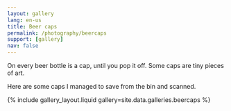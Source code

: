 ```yaml
---
layout: gallery
lang: en-us
title: Beer caps
permalink: /photography/beercaps
support: [gallery]
nav: false
---
```


On every beer bottle is a cap, until you pop it off. Some caps are tiny pieces of art.

Here are some caps I managed to save from the bin and scanned.

{% include gallery_layout.liquid gallery=site.data.galleries.beercaps %}
